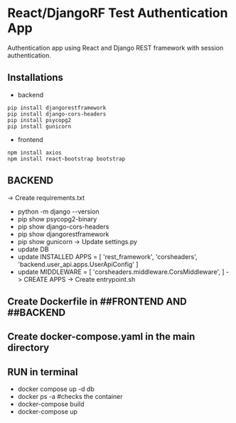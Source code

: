 # React/DjangoRF Test Authentication App

Authentication app using React and Django REST framework with session authentication.

## Installations

* backend
```
pip install djangorestframework
pip install django-cors-headers
pip install psycopg2
pip install gunicorn
```
* frontend
```
npm install axios
npm install react-bootstrap bootstrap
```
## BACKEND
-> Create requirements.txt
 - python -m django --version
 - pip show psycopg2-binary
 - pip show django-cors-headers
 - pip show djangorestframework
 - pip show gunicorn
-> Update settings.py
 - update DB
 - update INSTALLED APPS = [
   'rest_framework',
    'corsheaders',
    'backend.user_api.apps.UserApiConfig'
   ]
 - update MIDDLEWARE = [
   'corsheaders.middleware.CorsMiddleware',
   ]
-> CREATE APPS
-> Create entrypoint.sh
## Create Dockerfile in ##FRONTEND AND ##BACKEND
## Create docker-compose.yaml in the main directory
## RUN in terminal
   - docker compose up -d db
   - docker ps -a #checks the container
   - docker-compose build
   - docker-compose up
   
   
   
   



